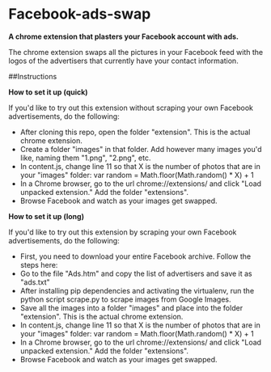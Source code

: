 # Facebook-ads-swap

**A chrome extension that plasters your Facebook account with ads.**

The chrome extension swaps all the pictures in your Facebook feed with the logos of the advertisers that currently have your contact information.

##Instructions

**How to set it up (quick)**

If you'd like to try out this extension without scraping your own Facebook advertisements, do the following:
* After cloning this repo, open the folder "extension". This is the actual chrome extension.
* Create a folder "images" in that folder. Add however many images you'd like, naming them "1.png", "2.png", etc.
* In content.js, change line 11 so that X is the number of photos that are in your "images" folder:
var random = Math.floor(Math.random() * X) + 1
* In a Chrome browser, go to the url chrome://extensions/ and click "Load unpacked extension." Add the folder "extensions".
* Browse Facebook and watch as your images get swapped.

**How to set it up (long)**

If you'd like to try out this extension by scraping your own Facebook advertisements, do the following:
* First, you need to download your entire Facebook archive. Follow the steps here:
* Go to the file "Ads.htm" and copy the list of advertisers and save it as "ads.txt"
* After installing pip dependencies and activating the virtualenv, run the python script scrape.py to scrape images from Google Images.
* Save all the images into a folder "images" and place into the folder "extension". This is the actual chrome extension.
* In content.js, change line 11 so that X is the number of photos that are in your "images" folder:
var random = Math.floor(Math.random() * X) + 1
* In a Chrome browser, go to the url chrome://extensions/ and click "Load unpacked extension." Add the folder "extensions".
* Browse Facebook and watch as your images get swapped.

